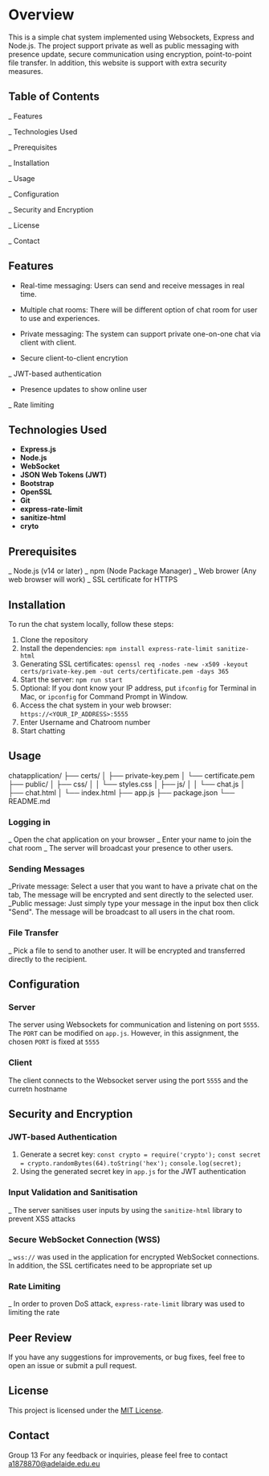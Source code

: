 # Overview

This is a simple chat system implemented using Websockets, Express and Node.js. The project support private as well as public messaging with presence update, secure communication using encryption, point-to-point file transfer. In addition, this website is support with extra security measures.

## Table of Contents

_ Features

_ Technologies Used

_ Prerequisites

_ Installation

_ Usage

_ Configuration

_ Security and Encryption

_ License

_ Contact

## Features
- Real-time messaging: Users can send and receive messages in real time.
  
- Multiple chat rooms: There will be different option of chat room for user to use and experiences.
  
- Private messaging: The system can support private one-on-one chat via client with client.
  
- Secure client-to-client encrytion
  
_ JWT-based authentication

- Presence updates to show online user
  
_ Rate limiting

## Technologies Used
- **Express.js**
- **Node.js**
- **WebSocket**
- **JSON Web Tokens (JWT)**
- **Bootstrap**
- **OpenSSL**
- **Git**
- **express-rate-limit**
- **sanitize-html**
- **cryto**


## Prerequisites
_ Node.js (v14 or later)
_ npm (Node Package Manager)
_ Web brower (Any web browser will work)
_ SSL certificate for HTTPS

## Installation
To run the chat system locally, follow these steps:

1. Clone the repository
2. Install the dependencies: `npm install express-rate-limit sanitize-html`
3. Generating SSL certificates: `openssl req -nodes -new -x509 -keyout certs/private-key.pem -out certs/certificate.pem -days 365`
4. Start the server: `npm run start`
5. Optional: If you dont know your IP address, put `ifconfig` for Terminal in Mac, or `ipconfig` for Command Prompt in Window.
6. Access the chat system in your web browser: `https://<YOUR_IP_ADDRESS>:5555` 
7. Enter Username and Chatroom number
8. Start chatting

## Usage
chatapplication/
├── certs/
│   ├── private-key.pem
│   └── certificate.pem
├── public/
│   ├── css/
│   │   └── styles.css
│   ├── js/
│   │   └── chat.js
│   ├── chat.html
│   └── index.html
├── app.js
├── package.json
└── README.md

### Logging in
_ Open the chat application on your browser
_ Enter your name to join the chat room
_ The server will broadcast your presence to other users.
### Sending Messages
_Private message: Select a user that you want to have a private chat on the tab, The message will be encrypted and sent directly to the selected user.
_Public message: Just simply type your message in the input box then click "Send". The message will be broadcast to all users in the chat room.
### File Transfer
_ Pick a file to send to another user. It will be encrypted and transferred directly to the recipient.

## Configuration 
### Server
The server using Websockets for communication and listening on port `5555`. The `PORT` can be modified on `app.js`. However, in this assignment, the chosen `PORT` is fixed at `5555`
### Client
The client connects to the Websocket server using the port `5555` and the curretn hostname

## Security and Encryption 
### JWT-based Authentication
1. Generate a secret key:
`const crypto = require('crypto');`
`const secret = crypto.randomBytes(64).toString('hex');`
`console.log(secret); `
2. Using the generated secret key in `app.js` for the JWT authentication
### Input Validation and Sanitisation
_ The server sanitises user inputs by using the `sanitize-html` library to prevent XSS attacks
### Secure WebSocket Connection (WSS)
_ `wss://` was used in the application for encrypted WebSocket connections. In addition, the SSL certificates need to be appropriate set up
### Rate Limiting
_ In order to proven DoS attack, `express-rate-limit` library was used to limiting the rate

## Peer Review
 If you have any suggestions for improvements, or bug fixes, feel free to open an issue or submit a pull request.

## License
This project is licensed under the [MIT License](https://opensource.org/licenses/MIT). 

## Contact
Group 13 
For any feedback or inquiries, please feel free to contact a1878870@adelaide.edu.eu

